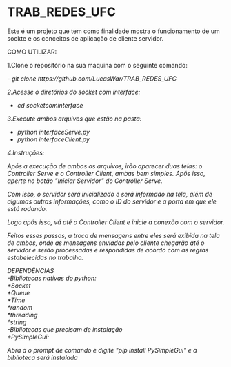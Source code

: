 # TRAB_REDES_UFC
Este é um projeto que tem como finalidade mostra o funcionamento de um sockte e os conceitos de aplicação de cliente servidor.

COMO UTILIZAR:
<p>1.Clone o repositório na sua maquina com o seguinte comando:</p> 
<p>- <i>git clone https://github.com/LucasWar/TRAB_REDES_UFC<i/></p>

2.Acesse o diretórios do socket com interface:
- <i>cd socketcominterface</i>

3.Execute ambos arquivos que estão na pasta:
- <i>python interfaceServe.py</i>
- <i>python interfaceClient.py</i>

4.Instruções: 
<p>Após a execução de ambos os arquivos, irão aparecer duas telas: o Controller Serve e o Controller Client, ambas bem simples. Após isso, aperte no botão "Iniciar Servidor" do Controller Serve.</p>
<p>Com isso, o servidor será inicializado e será informado na tela, além de algumas outras informações, como o ID do servidor e a porta em que ele está rodando.</p>
<p>Logo após isso, vá até o Controller Client e inicie a conexão com o servidor.</p>
<p>Feitos esses passos, a troca de mensagens entre eles será exibida na tela de ambos, onde as mensagens enviadas pelo cliente chegarão até o servidor e serão processadas e respondidas de acordo com as regras estabelecidas no trabalho.</p>


DEPENDÊNCIAS<br>
-Bibliotecas nativas do python:<br>
  *Socket<br>
  *Queue<br>
  *Time<br>
  *random<br>
  *threading<br>
  *string<br>
-Bibliotecas que precisam de instalação<br>
  *PySimpleGui:<br> 
  <p>Abra a o prompt de comando e digite "pip install PySimpleGui" e a biblioteca será instalada</p>

